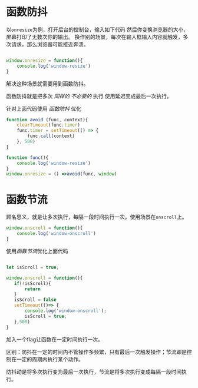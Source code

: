 # 函数防抖

以`onresize`为例，打开后台的控制台，输入如下代码
然后你变换浏览器的大小，屏幕打印了无数次你的输出。
换作别的场景，每次在输入框输入内容就触发，多次请求，那么浏览器可能接近奔溃。


```javascript

window.onresize = function(){
    console.log('window-resize')
}

```

解决这种场景就需要用到函数防抖。

函数防抖就是把多次 *同样的* *不必要的* 执行 使用延迟变成最后一次执行。

针对上面代码使用 *函数防抖* 优化

```JavaScript
function avoid (func, context){
    clearTimeout(func.timer)
    func.timer = setTimeout(() => {
        func.call(context)
    }, 500)
}

function func(){
    console.log('window-resize')
}
window.onresize = () =>avoid(func, window)

```

# 函数节流

顾名思义，就是让多次执行，每隔一段时间执行一次。使用场景在`onscroll`上。

```js
window.onscroll = function(){
    console.log('window-onscroll')
}
```

使用*函数节流*优化上面代码

```js

let isScroll = true;

window.onscroll = function(){
   if(!isScroll){
       return
   }
   isScroll = false
   setTimeout(()=> {
       console.log('window-onscroll');
       isScroll = true;
   },500)
}

```

加入一个flag让函数在一定时间执行一次。


区别：防抖在一定的时间内不管操作多频繁，只有最后一次触发操作；节流即是控制在一定的周期内执行某个动作。

防抖动是将多次执行变为最后一次执行，节流是将多次执行变成每隔一段时间执行。


